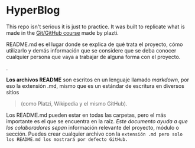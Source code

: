# HyperBlog
This repo isn't serious it is just to practice. It was built to replicate what is made in the [Git/GitHub course](https://platzi.com/cursos/git-github/) made by plazti.

README.md es el lugar donde se explica de qué trata el proyecto, cómo utilizarlo y demás información que se considere que se deba conocer cualquier persona que vaya a trabajar de alguna forma con el proyecto.

.

**Los archivos README** son escritos en un lenguaje llamado *markdown*, por eso la extensión .md, mismo que es un estándar de escritura en diversos sitios 

> (como Platzi, Wikipedia y el mismo GitHub). 


Los README.md pueden estar en todas las carpetas, pero el más importante es el que se encuentra en la raíz. *Este documento ayuda a que los colaboradores sepan* información relevante del proyecto, módulo o sección. Puedes crear cualquier archivo con la `extensión .md pero solo los README.md los mostrará por defecto GitHub.`